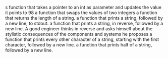 s function that takes a pointer to an int as parameter and updates the value it points to 98
a function that swaps the values of two integers
a function that returns the length of a string.
a function that prints a string, followed by a new line, to stdout.
 a function that prints a string, in reverse, followed by a new line.
A good engineer thinks in reverse and asks himself about the stylistic consequences of the components and systems he proposes
a function that prints every other character of a string, starting with the first character, followed by a new line.
a function that prints half of a string, followed by a new line.
